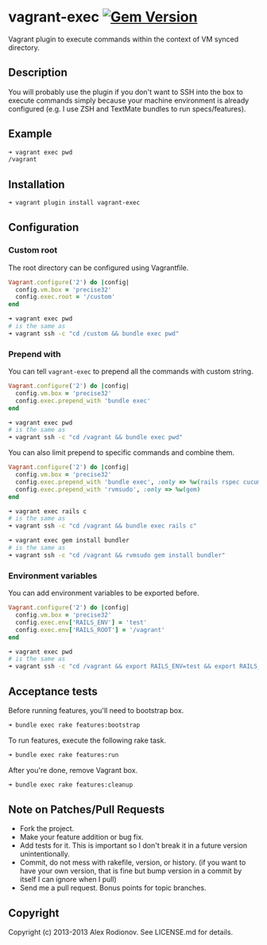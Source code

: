vagrant-exec [![Gem Version](https://badge.fury.io/rb/vagrant-exec.png)](http://badge.fury.io/rb/vagrant-exec)
===============

Vagrant plugin to execute commands within the context of VM synced directory.

Description
-----------

You will probably use the plugin if you don't want to SSH into the box to execute commands simply because your machine environment is already configured (e.g. I use ZSH and TextMate bundles to run specs/features).

Example
-------

```bash
➜ vagrant exec pwd
/vagrant
```

Installation
------------

```bash
➜ vagrant plugin install vagrant-exec
```

Configuration
-------------

### Custom root

The root directory can be configured using Vagrantfile.

```ruby
Vagrant.configure('2') do |config|
  config.vm.box = 'precise32'
  config.exec.root = '/custom'
end
```

```bash
➜ vagrant exec pwd
# is the same as
➜ vagrant ssh -c "cd /custom && bundle exec pwd"
```

### Prepend with

You can tell `vagrant-exec` to prepend all the commands with custom string.

```ruby
Vagrant.configure('2') do |config|
  config.vm.box = 'precise32'
  config.exec.prepend_with 'bundle exec'
end
```

```bash
➜ vagrant exec pwd
# is the same as
➜ vagrant ssh -c "cd /vagrant && bundle exec pwd"
```

You can also limit prepend to specific commands and combine them.

```ruby
Vagrant.configure('2') do |config|
  config.vm.box = 'precise32'
  config.exec.prepend_with 'bundle exec', :only => %w(rails rspec cucumber)
  config.exec.prepend_with 'rvmsudo', :only => %w(gem)
end
```

```bash
➜ vagrant exec rails c
# is the same as
➜ vagrant ssh -c "cd /vagrant && bundle exec rails c"
```

```bash
➜ vagrant exec gem install bundler
# is the same as
➜ vagrant ssh -c "cd /vagrant && rvmsudo gem install bundler"
```

### Environment variables

You can add environment variables to be exported before.

```ruby
Vagrant.configure('2') do |config|
  config.vm.box = 'precise32'
  config.exec.env['RAILS_ENV'] = 'test'
  config.exec.env['RAILS_ROOT'] = '/vagrant'
end
```

```bash
➜ vagrant exec pwd
# is the same as
➜ vagrant ssh -c "cd /vagrant && export RAILS_ENV=test && export RAILS_ROOT=/vagrant && pwd"
```

Acceptance tests
----------------

Before running features, you'll need to bootstrap box.

```bash
➜ bundle exec rake features:bootstrap
```

To run features, execute the following rake task.

```bash
➜ bundle exec rake features:run
```

After you're done, remove Vagrant box.

```bash
➜ bundle exec rake features:cleanup
```

Note on Patches/Pull Requests
-----------------------------

* Fork the project.
* Make your feature addition or bug fix.
* Add tests for it. This is important so I don't break it in a future version unintentionally.
* Commit, do not mess with rakefile, version, or history. (if you want to have your own version, that is fine but bump version in a commit by itself I can ignore when I pull)
* Send me a pull request. Bonus points for topic branches.

Copyright
---------

Copyright (c) 2013-2013 Alex Rodionov. See LICENSE.md for details.

